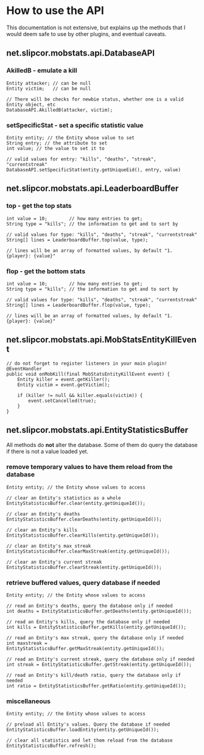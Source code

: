 # How to use the API

This documentation is not extensive, but explains up the methods that I would deem safe to use by other plugins, and eventual caveats.

## net.slipcor.mobstats.api.DatabaseAPI

### AkilledB - emulate a kill

    Entity attacker; // can be null
    Entity victim;   // can be null

    // There will be checks for newbie status, whether one is a valid Entity object, etc
    DatabaseAPI.AkilledB(attacker, victim);

### setSpecificStat - set a specific statistic value

    Entity entity; // the Entity whose value to set
    String entry; // the attribute to set
    int value; // the value to set it to
    
    // valid values for entry: "kills", "deaths", "streak", "currentstreak"
    DatabaseAPI.setSpecificStat(entity.getUniqueEid(), entry, value)

## net.slipcor.mobstats.api.LeaderboardBuffer

### top - get the top stats 

    int value = 10;        // how many entries to get;
    String type = "kills"; // the information to get and to sort by
    
    // valid values for type: "kills", "deaths", "streak", "currentstreak"
    String[] lines = LeaderboardBuffer.top(value, type);
    
    // lines will be an array of formatted values, by default "1. {player}: {value}"


### flop - get the bottom stats

    int value = 10;        // how many entries to get;
    String type = "kills"; // the information to get and to sort by
    
    // valid values for type: "kills", "deaths", "streak", "currentstreak"
    String[] lines = LeaderboardBuffer.flop(value, type);
    
    // lines will be an array of formatted values, by default "1. {player}: {value}"

## net.slipcor.mobstats.api.MobStatsEntityKillEvent

    // do not forget to register listeners in your main plugin!
    @EventHandler
    public void onMobKill(final MobStatsEntityKillEvent event) {
        Entity killer = event.getKiller();
        Entity victim = event.getVictim();
        
        if (killer != null && killer.equals(victim)) {
            event.setCancelled(true);
        }
    }

## net.slipcor.mobstats.api.EntityStatisticsBuffer

All methods do **not** alter the database. Some of them do query the database if there is not a value loaded yet.


### remove temporary values to have them reload from the database

    Entity entity; // the Entity whose values to access
    
    // clear an Entity's statistics as a whole
    EntityStatisticsBuffer.clear(entity.getUniqueId());
    
    // clear an Entity's deaths
    EntityStatisticsBuffer.clearDeaths(entity.getUniqueId());
    
    // clear an Entity's kills
    EntityStatisticsBuffer.clearKills(entity.getUniqueId());
    
    // clear an Entity's max streak
    EntityStatisticsBuffer.clearMaxStreak(entity.getUniqueId());
    
    // clear an Entity's current streak
    EntityStatisticsBuffer.clearStreak(entity.getUniqueId());
    
### retrieve buffered values, query database if needed

    Entity entity; // the Entity whose values to access
    
    // read an Entity's deaths, query the database only if needed
    int deaths = EntityStatisticsBuffer.getDeaths(entity.getUniqueId());
    
    // read an Entity's kills, query the database only if needed
    int kills = EntityStatisticsBuffer.getKills(entity.getUniqueId());
    
    // read an Entity's max streak, query the database only if needed
    int maxstreak = EntityStatisticsBuffer.getMaxStreak(entity.getUniqueId());
    
    // read an Entity's current streak, query the database only if needed
    int streak = EntityStatisticsBuffer.getStreak(entity.getUniqueId());
    
    // read an Entity's kill/death ratio, query the database only if needed
    int ratio = EntityStatisticsBuffer.getRatio(entity.getUniqueId());

### miscellaneous

    Entity entity; // the Entity whose values to access
    
    // preload all Entity's values. Query the database if needed
    EntityStatisticsBuffer.loadEntity(entity.getUniqueId());
    
    // clear all statistics and let them reload from the database
    EntityStatisticsBuffer.refresh();